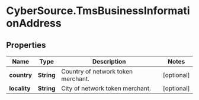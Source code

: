 # CyberSource.TmsBusinessInformationAddress

## Properties
Name | Type | Description | Notes
------------ | ------------- | ------------- | -------------
**country** | **String** | Country of network token merchant. | [optional] 
**locality** | **String** | City of network token merchant. | [optional] 


